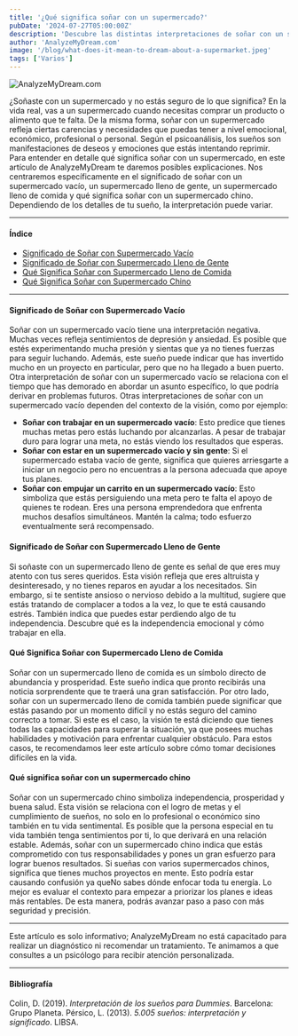 ```yaml
---
title: '¿Qué significa soñar con un supermercado?'
pubDate: '2024-07-27T05:00:00Z'
description: 'Descubre las distintas interpretaciones de soñar con un supermercado, desde carencias emocionales hasta la búsqueda de independencia.'
author: 'AnalyzeMyDream.com'
image: '/blog/what-does-it-mean-to-dream-about-a-supermarket.jpeg'
tags: ['Varios']
---
```


![AnalyzeMyDream.com](/blog/what-does-it-mean-to-dream-about-a-supermarket.jpeg)

¿Soñaste con un supermercado y no estás seguro de lo que significa? En la vida real, vas a un supermercado cuando necesitas comprar un producto o alimento que te falta. De la misma forma, soñar con un supermercado refleja ciertas carencias y necesidades que puedas tener a nivel emocional, económico, profesional o personal. Según el psicoanálisis, los sueños son manifestaciones de deseos y emociones que estás intentando reprimir. Para entender en detalle qué significa soñar con un supermercado, en este artículo de AnalyzeMyDream te daremos posibles explicaciones. Nos centraremos específicamente en el significado de soñar con un supermercado vacío, un supermercado lleno de gente, un supermercado lleno de comida y qué significa soñar con un supermercado chino. Dependiendo de los detalles de tu sueño, la interpretación puede variar.

---

#### Índice

- [Significado de Soñar con Supermercado Vacío](#significado-de-soñar-con-supermercado-vacio)
- [Significado de Soñar con Supermercado Lleno de Gente](#significado-de-soñar-con-supermercado-lleno-de-gente)
- [Qué Significa Soñar con Supermercado Lleno de Comida](#que-significa-soñar-con-supermercado-lleno-de-comida)
- [Qué Significa Soñar con Supermercado Chino](#que-significa-soñar-con-supermercado-chino)

---

#### Significado de Soñar con Supermercado Vacío

Soñar con un supermercado vacío tiene una interpretación negativa. Muchas veces refleja sentimientos de depresión y ansiedad. Es posible que estés experimentando mucha presión y sientas que ya no tienes fuerzas para seguir luchando. Además, este sueño puede indicar que has invertido mucho en un proyecto en particular, pero que no ha llegado a buen puerto. Otra interpretación de soñar con un supermercado vacío se relaciona con el tiempo que has demorado en abordar un asunto específico, lo que podría derivar en problemas futuros. Otras interpretaciones de soñar con un supermercado vacío dependen del contexto de la visión, como por ejemplo:

- **Soñar con trabajar en un supermercado vacío**: Esto predice que tienes muchas metas pero estás luchando por alcanzarlas. A pesar de trabajar duro para lograr una meta, no estás viendo los resultados que esperas.
- **Soñar con estar en un supermercado vacío y sin gente**: Si el supermercado estaba vacío de gente, significa que quieres arriesgarte a iniciar un negocio pero no encuentras a la persona adecuada que apoye tus planes.
- **Soñar con empujar un carrito en un supermercado vacío**: Esto simboliza que estás persiguiendo una meta pero te falta el apoyo de quienes te rodean. Eres una persona emprendedora que enfrenta muchos desafíos simultáneos. Mantén la calma; todo esfuerzo eventualmente será recompensado.

#### Significado de Soñar con Supermercado Lleno de Gente

Si soñaste con un supermercado lleno de gente es señal de que eres muy atento con tus seres queridos. Esta visión refleja que eres altruista y desinteresado, y no tienes reparos en ayudar a los necesitados. Sin embargo, si te sentiste ansioso o nervioso debido a la multitud, sugiere que estás tratando de complacer a todos a la vez, lo que te está causando estrés. También indica que puedes estar perdiendo algo de tu independencia. Descubre qué es la independencia emocional y cómo trabajar en ella.

#### Qué Significa Soñar con Supermercado Lleno de Comida

Soñar con un supermercado lleno de comida es un símbolo directo de abundancia y prosperidad. Este sueño indica que pronto recibirás una noticia sorprendente que te traerá una gran satisfacción. Por otro lado, soñar con un supermercado lleno de comida también puede significar que estás pasando por un momento difícil y no estás seguro del camino correcto a tomar. Si este es el caso, la visión te está diciendo que tienes todas las capacidades para superar la situación, ya que posees muchas habilidades y motivación para enfrentar cualquier obstáculo. Para estos casos, te recomendamos leer este artículo sobre cómo tomar decisiones difíciles en la vida.

#### Qué significa soñar con un supermercado chino

Soñar con un supermercado chino simboliza independencia, prosperidad y buena salud. Esta visión se relaciona con el logro de metas y el cumplimiento de sueños, no solo en lo profesional o económico sino también en tu vida sentimental. Es posible que la persona especial en tu vida también tenga sentimientos por ti, lo que derivará en una relación estable. Además, soñar con un supermercado chino indica que estás comprometido con tus responsabilidades y pones un gran esfuerzo para lograr buenos resultados. Si sueñas con varios supermercados chinos, significa que tienes muchos proyectos en mente. Esto podría estar causando confusión ya queNo sabes dónde enfocar toda tu energía. Lo mejor es evaluar el contexto para empezar a priorizar los planes e ideas más rentables. De esta manera, podrás avanzar paso a paso con más seguridad y precisión.

---

Este artículo es solo informativo; AnalyzeMyDream no está capacitado para realizar un diagnóstico ni recomendar un tratamiento. Te animamos a que consultes a un psicólogo para recibir atención personalizada.

---

#### Bibliografía

Colin, D. (2019). *Interpretación de los sueños para Dummies*. Barcelona: Grupo Planeta.
Pérsico, L. (2013). *5.005 sueños: interpretación y significado*. LIBSA.